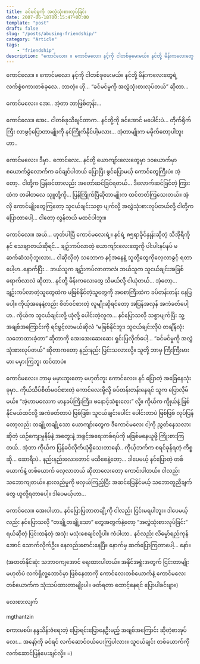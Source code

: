 ```yaml
---
title: ခင်မင်မှုကို အလွှဲသုံးစားလုပ်ခြင်း
date: 2007-06-18T00:15:47+00:00
template: "post"  
draft: false  
slug: "/posts/abusing-friendship/"  
category: "Article"
tags:
    - "friendship"
description: "ကောင်လေး။ ။ ကောင်မလေး၊ နင့်ကို ငါတစ်ခုမေးမယ်။ နင်တို့ မိန်းကလေးတွေရဲ့ လက်စွဲစကားတစ်ခုလေ.. ဘာတဲ့။ ဟို&#8230; “ခင်မင်မှုကို အလွှဲသုံးစားလုပ်တယ်” ဆိုတာ&#8230;"
---
```

ကောင်လေး။ ။ ကောင်မလေး၊ နင့်ကို ငါတစ်ခုမေးမယ်။ နင်တို့ မိန်းကလေးတွေရဲ့ လက်စွဲစကားတစ်ခုလေ.. ဘာတဲ့။ ဟို&#8230; “ခင်မင်မှုကို အလွှဲသုံးစားလုပ်တယ်” ဆိုတာ&#8230;

ကောင်မလေး။ အေး.. အဲ့တာ ဘာဖြစ်တုန်း&#8230;

ကောင်လေး။ အေး.. ငါတစ်ခုသိချင်တာက.. နင်တို့ကို ခင်အောင် မပေါင်းပဲ&#8230; တိုက်ရိုက်ကြီး လာဖွင့်ပြောတာမျိုးကို နင်ကြိုက်နိုင်ပါ့မလား&#8230; အဲ့တာမျိုးက မမိုက်တော့ပါဘူးဟာ..

ကောင်မလေး။ ဒီမှာ.. ကောင်လေး.. နင်တို့ ယောကျာ်းလေးတွေမှာ ၁၀ယောက်မှာ ၈ယောက်ခွဲလောက်က ခင်ချင်ပါတယ် ပြောပြီး ဖွင်ပြောမယ့် ကောင်တွေကြီးပဲ။ အဲ့တော့.. ငါတို့က ပြန်ခင်တာလည်း အတော်ဆင်ခြင်ရတယ်&#8230; ဒီလောက်ဆင်ခြင်တဲ့ ကြားထဲက တခါတလေ သုူတို့ကို&#8230; ပြန်ကြိုက်ပြီဆိုတာမျိုးက ထင်တတ်ကြသေးတယ်။ အဲ့လို ကောင်မျိုးတွေကြတော့ သူငယ်ချင်းသစ္စာ ပျက်လို့ အလွှဲသုံးစားလုပ်တယ်လို့ ငါတို့က ပြောတာပေါ့&#8230; ငါတော့ လွန်တယ် မထင်ပါဘူး။

ကောင်လေး။ အယ်&#8230; ဟုတ်ပါပြီ ကောင်မလေးရဲ့။ နင်ရဲ့ ၈၅ရာခိုင်နှုန်းဆိုတဲ့ သီအိုရီကို နင် သေချာတယ်ဆိုရင်&#8230; ချဉ်းကပ်လာတဲ့ ယောကျာ်းလေးတွေကို ပါးပါးနပ်နပ် မဆက်ဆံသင့်ဘူးလား&#8230; ငါဆိုလိုတဲ့ သဘောက နင့်အနေနဲ့ သူတို့တွေကိုလေ့လာခွင့် ရတာပေါ့ဟ..နောက်ပြီး&#8230; ဘယ်သူက ချဉ်းကပ်လာတာလဲ၊ ဘယ်သူက သူငယ်ချင်းအဖြစ် ရောက်လာလဲ ဆိုတာ.. နင်တို့ မိန်းကလေးတွေ သိမယ်လို့ ငါယုံတယ်&#8230; အဲ့တော့&#8230; ချဉ်းကပ်လာတဲ့သူတွေထဲက မဖြစ်နိုင်တဲ့သူတွေကို အစောကြီးထဲက ခပ်တန်းတန်း နေပြပေါ့။ ကိုယ့်အနေနဲ့လည်း စိတ်ဝင်စားတဲ့ လူမျိုးဆိုရင်တော့ အပြန်အလှန် အကဲခတ်ပေါ့ဟ.. ကိုယ်က သူငယ်ချင်းလို့ ယုံလို့ ပေါင်းတဲ့လူက&#8230; နင်ပြောသလို သစ္စာပျက်ပြီး သူ့အချစ်အကြောင်းကို ရင်ဖွင့်လာမယ်ဆိုလဲ “မဖြစ်နိုင်ဘူး၊ သူငယ်ချင်းလိုပဲ တချိန်လုံး သဘောထားခဲ့တာ” ဆိုတာကို အေးအေးဆေးဆေး ရှင်းပြလိုက်ပေါ့&#8230; “ခင်မင်မှုကို အလွှဲသုံးစားလုပ်တယ်” ဆိုတာကတော့ နည်းနည်း ပြင်းသလားလို့။ သူတို့ ဘာမှ ကြီးကြီးမားမား မမှားကြဘူး ထင်တာပဲ။

ကောင်မလေး။ ဘာမှ မမှားဘူးတော့ မဟုတ်ဘူး ကောင်လေး။ နင် ပြောတဲ့ အခြေနေသုံးခုမှာ.. ကိုယ်သိပ်စိတ်မဝင်စားတဲ့ ကောင်လေးမို့လို့ ခပ်တန်းတန်းနေရင် သူက ပြောလိ့မ်မယ်။ “အဲ့ဟာမလေးက မာနခပ်ကြီးကြီး၊ ဖနောင့်သံစူးလေး” လို့။ ကိုယ်က ကိုုယ်နဲ့ ဖြစ်နိုင်မယ်ထင်လို့ အကဲခတ်တာပဲ ဖြစ်ဖြစ်၊ သူငယ်ချင်းပေါင်း ပေါင်းတာပဲ ဖြစ်ဖြစ် လုပ်ပြန်တော့လည်း တချို့တချို့သော ယောကျာ်းတွေက ဒီကောင်မလေး ငါ့ကို ညွတ်နေသလားဆိုတဲ့ ယဉ်ကျေးမှုနိမ့်နဲ့ အတွေးနဲ့ အခွင့်အရေးတစ်ရပ်ကို မဖြစ်မနေယူဖို့ ကြိုးစားကြတယ်.. အဲ့တာ ကိုယ်က ပြန်ခင်လိုက်ယုံရှိသေးတာနော်.. ကိုယ့်ဘက်က စရင်ခုန်ရတဲ့ ကိစ္စဆို&#8230; ဆောရီးပဲ.. နည်းနည်းလေးတောင် မသိစေနဲ့တော့&#8230; ဒါပေမယ့် နင်ပြောတဲ့ တစ်ယောက်နဲ့ တစ်ယောက် လေ့လာတယ် ဆိုတာလေးတော့ ကောင်းပါတယ်။ ငါလည်း သဘောကျတယ်။ နားလည်မှုကို ဖလှယ်ကြည့်ပြီး အဆင်ပြေနိုင်မယ့် သဘောတူညီချက်တွေ ယူလို့ရတာပေါ့။ ဒါပေမယ့်ဟာ&#8230;

ကောင်လေး။ အေးပါဟာ.. နင်ပြောပြတာတချို့ကို ငါလည်း ငြင်းမရပါဘူး။ ဒါပေမယ့်လည်း နင်ပြောသလို “တချို့တချို့သော” တွေအတွက်နဲ့တော့ “အလွှဲသုံးစားလုပ်ခြင်း” ရယ်ဆိုတဲ့ ပြင်းထန်တဲ့ အသုံး မသုံးစေချင်လို့ပါ။ ကဲပါဟာ.. နင်လည်း လိမ္မော်ရည်ကုန်အောင် သောက်လိုက်ဦး။ နေလည်းစောင်းနေပြီ။ နောက်မှ ဆက်ပြောကြတာပေါ့&#8230; နော်။

(အတတ်နိုင်ဆုံး သဘာဝကျအောင် ရေးထားပါတယ်။ အနိုင်အရှုံးအတွက် ငြင်းတာမျိုး မဟုတ်ပဲ လက်ရှိလူ့ဘောင်မှာ ဖြစ်နေတာကို ကောင်လေးတစ်ယောက်နဲ့ ကောင်မလေးတစ်ယောက်က သုံးသပ်ထားတာမျိုးပါ။ ဖတ်ရတာ ထောင့်နေရင် ပြောပါခင်ဗျာ။)

လေးစားလျက်
  
mgthantzin

စကားမစပ်၊ နန္ဒသိန်းဇံရေးတဲ့ ပြောရင်းပြောနေဦးမည့် အချစ်အကြောင်း ဆိုတဲ့စာအုပ်လေး&#8230; အနော့်ကို ခင်ရင် လက်ဆောင်ဝယ်ပေးကြပါလား။ သူငယ်ချင်း တစ်ယောက်ကို လက်ဆောင်ပြန်ပေးချင်လို့။ =)